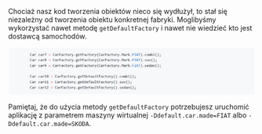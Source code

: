 Chociaż nasz kod tworzenia obiektów nieco się wydłużył, to stał się niezależny od tworzenia obiektu konkretnej fabryki. Moglibyśmy wykorzystać nawet metodę `getDefaultFactory` i nawet nie wiedzieć kto jest dostawcą samochodów.

![1.4.3.1](media/1.4.3.1.PNG)

Pamiętaj, że do użycia metody `getDefaultFactory` potrzebujesz uruchomić aplikację z parametrem maszyny wirtualnej `-Ddefault.car.made=FIAT` albo `-Ddefault.car.made=SKODA`.